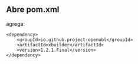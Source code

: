 ## Abre pom.xml

agrega:

```
<dependency>
    <groupId>io.github.project-openubl</groupId>
    <artifactId>xbuilder</artifactId>
    <version>1.2.1.Final</version>
</dependency>
```
